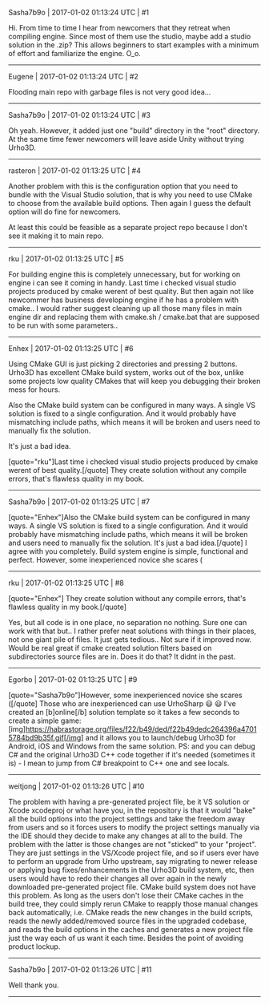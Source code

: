Sasha7b9o | 2017-01-02 01:13:24 UTC | #1

Hi.
From time to time I hear from newcomers that they retreat when compiling engine.
Since most of them use the studio, maybe add a studio solution in the .zip?
This allows beginners to start examples with a minimum of effort and familiarize the engine.
O_o.

-------------------------

Eugene | 2017-01-02 01:13:24 UTC | #2

Flooding main repo with garbage files is not very good idea...

-------------------------

Sasha7b9o | 2017-01-02 01:13:24 UTC | #3

Oh yeah.
However, it added just one "build" directory in the "root" directory.
At the same time fewer newcomers will leave aside Unity without trying Urho3D.

-------------------------

rasteron | 2017-01-02 01:13:25 UTC | #4

Another problem with this is the configuration option that you need to bundle with the Visual Studio solution, that is why you need to use CMake to choose from the available build options. Then again I guess the default option will do fine for newcomers.

At least this could be feasible as a separate project repo because I don't see it making it to main repo.

-------------------------

rku | 2017-01-02 01:13:25 UTC | #5

For building engine this is completely unnecessary, but for working on engine i can see it coming in handy. Last time i checked visual studio projects produced by cmake werent of best quality. But then again not like newcommer has business developing engine if he has a problem with cmake.. I would rather suggest cleaning up all those many files in main engine dir and replacing them with cmake.sh / cmake.bat that are supposed to be run with some parameters..

-------------------------

Enhex | 2017-01-02 01:13:25 UTC | #6

Using CMake GUI is just picking 2 directories and pressing 2 buttons.
Urho3D has excellent CMake build system, works out of the box, unlike some projects low quality CMakes that will keep you debugging their broken mess for hours.

Also the CMake build system can be configured in many ways. A single VS solution is fixed to a single configuration.
And it would probably have mismatching include paths, which means it will be broken and users need to manually fix the solution.

It's just a bad idea.

[quote="rku"]Last time i checked visual studio projects produced by cmake werent of best quality.[/quote]
They create solution without any compile errors, that's flawless quality in my book.

-------------------------

Sasha7b9o | 2017-01-02 01:13:25 UTC | #7

[quote="Enhex"]Also the CMake build system can be configured in many ways. A single VS solution is fixed to a single configuration.
And it would probably have mismatching include paths, which means it will be broken and users need to manually fix the solution.
It's just a bad idea.[/quote]
I agree with you completely.
Build system engine is simple, functional and perfect.
However, some inexperienced novice she scares (

-------------------------

rku | 2017-01-02 01:13:25 UTC | #8

[quote="Enhex"]
They create solution without any compile errors, that's flawless quality in my book.[/quote]

Yes, but all code is in one place, no separation no nothing. Sure one can work with that but.. I rather prefer neat solutions with things in their places, not one giant pile of files. It just gets tedious.. Not sure if it improved now. Would be real great if cmake created solution filters based on subdirectories source files are in. Does it do that? It didnt in the past.

-------------------------

Egorbo | 2017-01-02 01:13:25 UTC | #9

[quote="Sasha7b9o"]However, some inexperienced novice she scares ([/quote]
Those who are inexperienced can use UrhoSharp  :smiley:  :smiley:  I've created an [b]online[/b] solution template so it takes a few seconds to create a simple game:
[img]https://habrastorage.org/files/f22/b49/ded/f22b49dedc264396a47015784bd9b35f.gif[/img]
and it allows you to launch/debug Urho3D for Android, iOS and Windows from the same solution.
PS: and you can debug C# and the original Urho3D C++ code together if it's needed (sometimes it is) - I mean to jump from C# breakpoint to C++ one and see locals.

-------------------------

weitjong | 2017-01-02 01:13:26 UTC | #10

The problem with having a pre-generated project file, be it VS solution or Xcode xcodeproj or what have you, in the repository is that it would "bake" all the build options into the project settings and take the freedom away from users and so it forces users to modify the project settings manually via the IDE should they decide to make any changes at all to the build. The problem with the latter is those changes are not "sticked" to your "project". They are just settings in the VS/Xcode project file, and so if users ever have to perform an upgrade from Urho upstream, say migrating to newer release or applying bug fixes/enhancements in the Urho3D build system, etc, then users would have to redo their changes all over again in the newly downloaded pre-generated project file. CMake build system does not have this problem. As long as the users don't lose their CMake caches in the build tree, they could simply rerun CMake to reapply those manual changes back automatically, i.e. CMake reads the new changes in the build scripts, reads the newly added/removed source files in the upgraded codebase, and reads the build options in the caches and generates a new project file just the way each of us want it each time. Besides the point of avoiding product lockup.

-------------------------

Sasha7b9o | 2017-01-02 01:13:26 UTC | #11

Well thank you.

-------------------------

